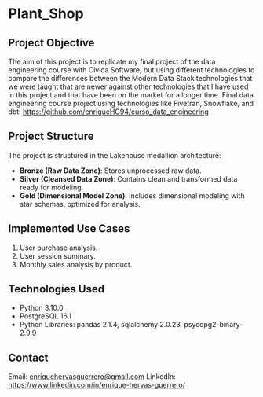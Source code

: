 # Plant_Shop

## Project Objective
The aim of this project is to replicate my final project of the data engineering course with Civica Software, but using different technologies to compare the differences between the Modern Data Stack technologies that we were taught that are newer against other technologies that I have used in this project and that have been on the market for a longer time.
Final data engineering course project using technologies like Fivetran, Snowflake, and dbt: https://github.com/enriqueHG94/curso_data_engineering

## Project Structure
The project is structured in the Lakehouse medallion architecture:
- **Bronze (Raw Data Zone)**: Stores unprocessed raw data.
- **Silver (Cleansed Data Zone)**: Contains clean and transformed data ready for modeling.
- **Gold (Dimensional Model Zone)**: Includes dimensional modeling with star schemas, optimized for analysis.

## Implemented Use Cases
1. User purchase analysis.
2. User session summary.
3. Monthly sales analysis by product.

## Technologies Used
- Python 3.10.0
- PostgreSQL 16.1
- Python Libraries: pandas 2.1.4, sqlalchemy 2.0.23, psycopg2-binary-2.9.9

## Contact
Email: enriquehervasguerrero@gmail.com 
LinkedIn: https://www.linkedin.com/in/enrique-hervas-guerrero/
